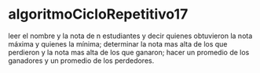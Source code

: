 # algoritmoCicloRepetitivo17
leer el nombre y la nota de n estudiantes y decir quienes obtuvieron la nota máxima y quienes la mínima; determinar la nota mas alta de los que perdieron y la nota mas alta de los que ganaron; hacer un promedio de los ganadores y un promedio de los perdedores.

